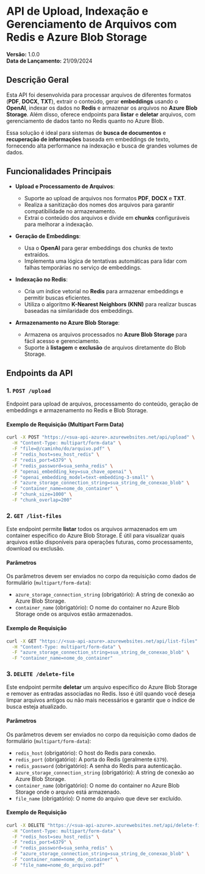 # API de Upload, Indexação e Gerenciamento de Arquivos com Redis e Azure Blob Storage

**Versão:** 1.0.0  
**Data de Lançamento:** 21/09/2024

## Descrição Geral
Esta API foi desenvolvida para processar arquivos de diferentes formatos (**PDF**, **DOCX**, **TXT**), extrair o conteúdo, gerar **embeddings** usando o **OpenAI**, indexar os dados no **Redis** e armazenar os arquivos no **Azure Blob Storage**. Além disso, oferece endpoints para **listar** e **deletar** arquivos, com gerenciamento de dados tanto no Redis quanto no Azure Blob.

Essa solução é ideal para sistemas de **busca de documentos** e **recuperação de informações** baseada em embeddings de texto, fornecendo alta performance na indexação e busca de grandes volumes de dados.

## Funcionalidades Principais
- **Upload e Processamento de Arquivos**:
  - Suporte ao upload de arquivos nos formatos **PDF**, **DOCX** e **TXT**.
  - Realiza a sanitização dos nomes dos arquivos para garantir compatibilidade no armazenamento.
  - Extrai o conteúdo dos arquivos e divide em **chunks** configuráveis para melhorar a indexação.

- **Geração de Embeddings**:
  - Usa o **OpenAI** para gerar embeddings dos chunks de texto extraídos.
  - Implementa uma lógica de tentativas automáticas para lidar com falhas temporárias no serviço de embeddings.

- **Indexação no Redis**:
  - Cria um índice vetorial no **Redis** para armazenar embeddings e permitir buscas eficientes.
  - Utiliza o algoritmo **K-Nearest Neighbors (KNN)** para realizar buscas baseadas na similaridade dos embeddings.

- **Armazenamento no Azure Blob Storage**:
  - Armazena os arquivos processados no **Azure Blob Storage** para fácil acesso e gerenciamento.
  - Suporte à **listagem** e **exclusão** de arquivos diretamente do Blob Storage.

## Endpoints da API

### 1. `POST /upload`
Endpoint para upload de arquivos, processamento do conteúdo, geração de embeddings e armazenamento no Redis e Blob Storage.

#### Exemplo de Requisição (Multipart Form Data)

```bash
curl -X POST "https://<sua-api-azure>.azurewebsites.net/api/upload" \
  -H "Content-Type: multipart/form-data" \
  -F "file=@/caminho/do/arquivo.pdf" \
  -F "redis_host=seu_host_redis" \
  -F "redis_port=6379" \
  -F "redis_password=sua_senha_redis" \
  -F "openai_embedding_key=sua_chave_openai" \
  -F "openai_embedding_model=text-embedding-3-small" \
  -F "azure_storage_connection_string=sua_string_de_conexao_blob" \
  -F "container_name=nome_do_container" \
  -F "chunk_size=1000" \
  -F "chunk_overlap=200"
```

### 2. `GET /list-files`

Este endpoint permite **listar** todos os arquivos armazenados em um container específico do Azure Blob Storage. É útil para visualizar quais arquivos estão disponíveis para operações futuras, como processamento, download ou exclusão.


#### **Parâmetros**

Os parâmetros devem ser enviados no corpo da requisição como dados de formulário (`multipart/form-data`):

- `azure_storage_connection_string` (obrigatório): A string de conexão ao Azure Blob Storage.
- `container_name` (obrigatório): O nome do container no Azure Blob Storage onde os arquivos estão armazenados.

#### **Exemplo de Requisição**

```bash
curl -X GET "https://<sua-api-azure>.azurewebsites.net/api/list-files" \
  -H "Content-Type: multipart/form-data" \
  -F "azure_storage_connection_string=sua_string_de_conexao_blob" \
  -F "container_name=nome_do_container"
```

### 3. `DELETE /delete-file`

Este endpoint permite **deletar** um arquivo específico do Azure Blob Storage e remover as entradas associadas no Redis. Isso é útil quando você deseja limpar arquivos antigos ou não mais necessários e garantir que o índice de busca esteja atualizado.


#### **Parâmetros**

Os parâmetros devem ser enviados no corpo da requisição como dados de formulário (`multipart/form-data`):

- `redis_host` (obrigatório): O host do Redis para conexão.
- `redis_port` (obrigatório): A porta do Redis (geralmente `6379`).
- `redis_password` (obrigatório): A senha do Redis para autenticação.
- `azure_storage_connection_string` (obrigatório): A string de conexão ao Azure Blob Storage.
- `container_name` (obrigatório): O nome do container no Azure Blob Storage onde o arquivo está armazenado.
- `file_name` (obrigatório): O nome do arquivo que deve ser excluído.

#### **Exemplo de Requisição**

```bash
curl -X DELETE "https://<sua-api-azure>.azurewebsites.net/api/delete-file" \
  -H "Content-Type: multipart/form-data" \
  -F "redis_host=seu_host_redis" \
  -F "redis_port=6379" \
  -F "redis_password=sua_senha_redis" \
  -F "azure_storage_connection_string=sua_string_de_conexao_blob" \
  -F "container_name=nome_do_container" \
  -F "file_name=nome_do_arquivo.pdf"
```